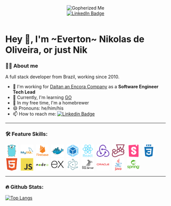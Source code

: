 <div id="header" align="center">
  <img
    src="https://storage.googleapis.com/gopherizeme.appspot.com/gophers/58d6e57f78e5a6e4e8c457aa30685acfa4b114b4.png"
    alt="Gopherized Me"
    width="200" />
  <div id="badges">
    <a href="https://linkedin.com/in/enikolas" target="blank">
      <img
        src="https://img.shields.io/badge/LinkedIn-blue?style=for-the-badge&logo=linkedin&logoColor=white"
        alt="LinkedIn Badge"/>
    </a>
  </div>
  <img src="https://komarev.com/ghpvc/?username=enikolas&style=flat-square&color=blue" alt=""/>
</div>

# Hey 👋, I'm ~Everton~ Nikolas de Oliveira, or just Nik

### 👨‍💻 About me
A full stack developer from Brazil, working since 2010.

- 🔭 I'm working for [Daitan an Encora Company](https://daitan.com/) as a **Software Engineer Tech Lead**
- 🌱 Currently, I'm learning [GO](https://go.dev)
- 🍺 In my free time, I'm a homebrewer
- 😄 Pronouns: he/him/his
- 📫 How to reach me: [![Linkedin Badge](https://img.shields.io/badge/LinkedIn-blue?style=flat&logo=Linkedin&logoColor=white)](https://linkedin.com/in/enikolas)

---

### :hammer_and_wrench: Feature Skills:

<div>
  <img src="https://github.com/devicons/devicon/blob/master/icons/go/go-original.svg" title="Go" alt="Go" width="40" height="40"/>&nbsp;
  <img src="https://github.com/devicons/devicon/blob/master/icons/mysql/mysql-original-wordmark.svg" title="MySQL"  alt="MySQL" width="40" height="40"/>&nbsp;
  <img src="https://github.com/devicons/devicon/blob/master/icons/firebase/firebase-plain-wordmark.svg" title="Firebase" alt="Firebase" width="40" height="40"/>&nbsp;
  <img src="https://github.com/devicons/devicon/blob/master/icons/docker/docker-original.svg" title="Docker" alt="Docker" width="40" height="40"/>&nbsp;
  <img src="https://github.com/devicons/devicon/blob/master/icons/webpack/webpack-original.svg" title="Webpack" alt="Webpack" width="40" height="40"/>&nbsp;
  <img src="https://github.com/devicons/devicon/blob/master/icons/react/react-original-wordmark.svg" title="React" alt="React" width="40" height="40"/>&nbsp;
  <img src="https://github.com/devicons/devicon/blob/master/icons/redux/redux-original.svg" title="Redux" alt="Redux" width="40" height="40"/>&nbsp;
  <img src="https://github.com/devicons/devicon/blob/master/icons/jest/jest-plain.svg" title="Jest" alt="Jest" width="40" height="40"/>&nbsp;
  <img src="https://github.com/devicons/devicon/blob/master/icons/storybook/storybook-original.svg" title="Storybook" alt="Storybook" width="40" height="40"/>&nbsp;
  <img src="https://github.com/devicons/devicon/blob/master/icons/css3/css3-plain-wordmark.svg"  title="CSS3" alt="CSS" width="40" height="40"/>&nbsp;
  <img src="https://github.com/devicons/devicon/blob/master/icons/html5/html5-original.svg" title="HTML5" alt="HTML" width="40" height="40"/>&nbsp;
  <img src="https://github.com/devicons/devicon/blob/master/icons/javascript/javascript-original.svg" title="JavaScript" alt="JavaScript" width="40" height="40"/>&nbsp;
  <img src="https://github.com/devicons/devicon/blob/master/icons/nodejs/nodejs-original-wordmark.svg" title="NodeJS" alt="NodeJS" width="40" height="40"/>&nbsp;
  <img src="https://github.com/devicons/devicon/blob/master/icons/express/express-original.svg" title="Express" alt="Express" width="40" height="40"/>&nbsp;
  <img src="https://github.com/devicons/devicon/blob/master/icons/electron/electron-original.svg" title="Electron" alt="Electron" width="40" height="40"/>&nbsp;
  <img src="https://github.com/devicons/devicon/blob/master/icons/microsoftsqlserver/microsoftsqlserver-plain-wordmark.svg" title="SQL Server"  alt="SQL Server" width="40" height="40"/>&nbsp;
  <img src="https://github.com/devicons/devicon/blob/master/icons/oracle/oracle-original.svg" title="Oracle"  alt="Oracle" width="40" height="40"/>&nbsp;
  <img src="https://github.com/devicons/devicon/blob/master/icons/java/java-original-wordmark.svg" title="Java" alt="Java" width="40" height="40"/>&nbsp;
  <img src="https://github.com/devicons/devicon/blob/master/icons/spring/spring-original-wordmark.svg" title="Spring" alt="Spring" width="40" height="40"/>&nbsp;
</div>

---

### :fire: Github Stats:

[![Top Langs](https://github-readme-stats.vercel.app/api/top-langs/?username=enikolas)](https://github.com/anuraghazra/github-readme-stats)
